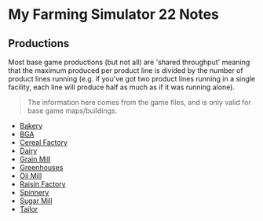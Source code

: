 # My Farming Simulator 22 Notes

## Productions

Most base game productions (but not all) are 'shared throughput' meaning that the maximum produced per product line is divided by the number of product lines running (e.g. if you've got two product lines running in a single facility, each line will produce half as much as if it was running alone).

> The information here comes from the game files, and is only valid for base game maps/buildings.

- [Bakery](./productions/bakery.md)
- [BGA](./productions/bga.md)
- [Cereal Factory](./productions/cereal.md)
- [Dairy](./productions/dairy.md)
- [Grain Mill](./productions/grain-mill.md)
- [Greenhouses](./productions/greenhouses.md)
- [Oil Mill](./productions/oil-mill.md)
- [Raisin Factory](./productions/raisin-factory.md)
- [Spinnery](./productions/spinnery.md)
- [Sugar Mill](./productions/sugar-mill.md)
- [Tailor](./productions/tailor.md)